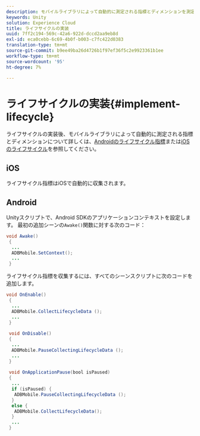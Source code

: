 ```yaml
---
description: モバイルライブラリによって自動的に測定される指標とディメンションを測定します。
keywords: Unity
solution: Experience Cloud
title: ライフサイクルの実装
uuid: 7ff2c194-569c-42a6-922d-dccd2aa9eb8d
exl-id: eca0cebb-6c69-4b0f-b003-c7fc422d0383
translation-type: tm+mt
source-git-commit: b9ee49ba26d4726b1f97ef36f5c2e9923361b1ee
workflow-type: tm+mt
source-wordcount: '95'
ht-degree: 7%

---
```


# ライフサイクルの実装{#implement-lifecycle}

ライフサイクルの実装後、モバイルライブラリによって自動的に測定される指標とディメンションについて詳しくは、[Androidのライフサイクル指標](/help/android/metrics.md)または[iOSのライフサイクル](/help/ios/metrics.md)を参照してください。

## iOS

ライフサイクル指標はiOSで自動的に収集されます。

## Android

Unityスクリプトで、Android SDKのアプリケーションコンテキストを設定します。 最初の追加シーンの`Awake()`関数に対する次のコード：

```java
void Awake()
 {
  ...
  ADBMobile.SetContext();
  ...
 }
```

ライフサイクル指標を収集するには、すべてのシーンスクリプトに次のコードを追加します。

```java
void OnEnable()
 {
  ...
  ADBMobile.CollectLifecycleData (); 
  ...
 }
 
 void OnDisable()
 {
  ...
  ADBMobile.PauseCollectingLifecycleData (); 
  ...
 }
  
 void OnApplicationPause(bool isPaused) 
 {
  ...
  if (isPaused) {
   ADBMobile.PauseCollectingLifecycleData (); 
  }  
  else {
   ADBMobile.CollectLifecycleData(); 
  }
  ...
 }
```
